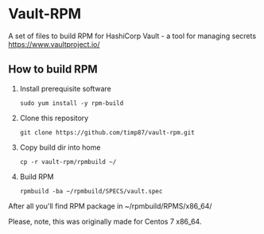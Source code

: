 # Vault-RPM
A set of files to build RPM for HashiCorp Vault - a tool for managing secrets https://www.vaultproject.io/

## How to build RPM
1. Install prerequisite software

   ```
   sudo yum install -y rpm-build
   ```
2. Clone this repository

   ```
   git clone https://github.com/timp87/vault-rpm.git
   ```
3. Copy build dir into home

   ```
   cp -r vault-rpm/rpmbuild ~/
   ```
4. Build RPM

   ```
   rpmbuild -ba ~/rpmbuild/SPECS/vault.spec
   ```

After all you'll find RPM package in ~/rpmbuild/RPMS/x86_64/

Please, note, this was originally made for Centos 7 x86_64.
